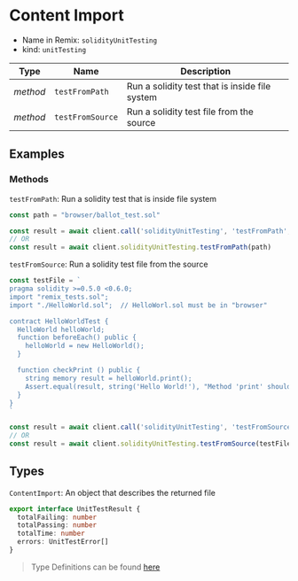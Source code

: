 # Content Import

- Name in Remix: `solidityUnitTesting`
- kind: `unitTesting`

|Type     |Name                   |Description |
|---------|-----------------------|------------|
|_method_ |`testFromPath`         |Run a solidity test that is inside file system
|_method_ |`testFromSource`       |Run a solidity test file from the source

## Examples

### Methods
`testFromPath`: Run a solidity test that is inside file system
```typescript
const path = "browser/ballot_test.sol"

const result = await client.call('solidityUnitTesting', 'testFromPath', path)
// OR
const result = await client.solidityUnitTesting.testFromPath(path)
```

`testFromSource`: Run a solidity test file from the source
```typescript
const testFile = `
pragma solidity >=0.5.0 <0.6.0;
import "remix_tests.sol";
import "./HelloWorld.sol";  // HelloWorl.sol must be in "browser"

contract HelloWorldTest {
  HelloWorld helloWorld;
  function beforeEach() public {
    helloWorld = new HelloWorld();
  }

  function checkPrint () public {
    string memory result = helloWorld.print();
    Assert.equal(result, string('Hello World!'), "Method 'print' should return 'Hello World!'");
  }
}
`

const result = await client.call('solidityUnitTesting', 'testFromSource', testFile)
// OR
const result = await client.solidityUnitTesting.testFromSource(testFile)
```

## Types
`ContentImport`: An object that describes the returned file
```typescript
export interface UnitTestResult {
  totalFailing: number
  totalPassing: number
  totalTime: number
  errors: UnitTestError[]
}
```

> Type Definitions can be found [here](../../projects/utils/src/api/unit-testing/type.ts)
